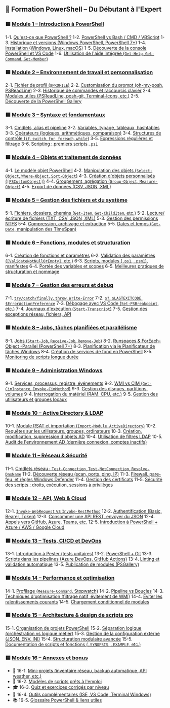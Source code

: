 ## 🧠 Formation PowerShell – Du Débutant à l'Expert

### 🟦 [Module 1 – Introduction à PowerShell](00-introduction/README.md)

1-1. [Qu'est-ce que PowerShell ?](00-introduction/01-quest-ce-que-powershell.md)
1-2. [PowerShell vs Bash / CMD / VBScript](00-introduction/02-comparaison-cmd-bash.md)
1-3. [Historique et versions (Windows PowerShell, PowerShell 7+)](00-introduction/03-historique-et-versions.md)
1-4. [Installation (Windows, Linux, macOS)](00-introduction/04-installation.md)
1-5. [Découverte de la console PowerShell et VS Code](00-introduction/05-interface-console-vscode.md)
1-6. [Utilisation de l'aide intégrée (`Get-Help`, `Get-Command`, `Get-Member`)](00-introduction/06-utilisation-aide-integrée.md)

### 🟦 [Module 2 – Environnement de travail et personnalisation](01-environnement/README.md)

2-1. [Fichier de profil (`$PROFILE`)](01-environnement/01-profil.md)
2-2. [Customisation du prompt (oh-my-posh, PSReadLine)](01-environnement/02-customisation-prompt.md)
2-3. [Historique de commandes et raccourcis clavier](01-environnement/03-historique-et-raccourcis.md)
2-4. [Modules utiles (PSReadLine, posh-git, Terminal-Icons, etc.)](01-environnement/04-modules-utiles.md)
2-5. [Découverte de la PowerShell Gallery](01-environnement/05-powershell-gallery.md)

### 🟦 [Module 3 – Syntaxe et fondamentaux](02-syntaxe-fondamentaux/README.md)

3-1. [Cmdlets, alias et pipeline](02-syntaxe-fondamentaux/01-cmdlets-alias-pipeline.md)
3-2. [Variables, typage, tableaux, hashtables](02-syntaxe-fondamentaux/02-variables-et-collections.md)
3-3. [Opérateurs (logiques, arithmétiques, comparaison)](02-syntaxe-fondamentaux/03-operateurs.md)
3-4. [Structures de contrôle (`if`, `switch`, `for`, `foreach`, `while`)](02-syntaxe-fondamentaux/04-structures-controle.md)
3-5. [Expressions régulières et filtrage](02-syntaxe-fondamentaux/05-regex-filtrage.md)
3-6. [Scripting : premiers scripts `.ps1`](02-syntaxe-fondamentaux/06-premiers-scripts.md)

### 🟦 [Module 4 – Objets et traitement de données](03-objets-donnees/README.md)

4-1. [Le modèle objet PowerShell](03-objets-donnees/01-modele-objet.md)
4-2. [Manipulation des objets (`Select-Object`, `Where-Object`, `Sort-Object`)](03-objets-donnees/02-manipulation-objets.md)
4-3. [Création d'objets personnalisés (`[PSCustomObject]`)](03-objets-donnees/03-objets-custom.md)
4-4. [Groupement, agrégation (`Group-Object`, `Measure-Object`)](03-objets-donnees/04-groupement-aggregation.md)
4-5. [Export de données (CSV, JSON, XML)](03-objets-donnees/05-export-donnees.md)

### 🟦 [Module 5 – Gestion des fichiers et du système](04-systeme-fichiers/README.md)

5-1. [Fichiers, dossiers, chemins (`Get-Item`, `Get-ChildItem`, etc.)](04-systeme-fichiers/01-fichiers-dossiers.md)
5-2. [Lecture/écriture de fichiers (TXT, CSV, JSON, XML)](04-systeme-fichiers/02-lecture-ecriture.md)
5-3. [Gestion des permissions NTFS](04-systeme-fichiers/03-droits-ntfs.md)
5-4. [Compression, archivage et extraction](04-systeme-fichiers/04-compression-archivage.md)
5-5. [Dates et temps (`Get-Date`, manipulation des TimeSpan)](04-systeme-fichiers/05-gestion-dates.md)

### 🟦 [Module 6 – Fonctions, modules et structuration](05-fonctions-modules/README.md)

6-1. [Création de fonctions et paramètres](05-fonctions-modules/01-fonctions-et-parametres.md)
6-2. [Validation des paramètres (`[ValidateNotNullOrEmpty]`, etc.)](05-fonctions-modules/02-validation.md)
6-3. [Scripts, modules (`.ps1`, `.psm1`), manifestes](05-fonctions-modules/03-modules-et-manifestes.md)
6-4. [Portée des variables et scopes](05-fonctions-modules/04-portee.md)
6-5. [Meilleures pratiques de structuration et nommage](05-fonctions-modules/05-bonnes-pratiques.md)

### 🟦 [Module 7 – Gestion des erreurs et debug](06-erreurs-debug/README.md)

7-1. [`try/catch/finally`, `throw`, `Write-Error`](06-erreurs-debug/01-gestion-erreurs.md)
7-2. [`$?`, `$LASTEXITCODE`, `$ErrorActionPreference`](06-erreurs-debug/02-variables-erreurs.md)
7-3. [Débogage avec VS Code (`Set-PSBreakpoint`, etc.)](06-erreurs-debug/03-debug-vscode.md)
7-4. [Journaux d'exécution (`Start-Transcript`)](06-erreurs-debug/04-logs-transcripts.md)
7-5. [Gestion des exceptions réseau, fichiers, API](06-erreurs-debug/05-erreurs-api-reseau.md)

### 🟦 [Module 8 – Jobs, tâches planifiées et parallélisme](07-jobs-taches/README.md)

8-1. [Jobs (`Start-Job`, `Receive-Job`, `Remove-Job`)](07-jobs-taches/01-jobs.md)
8-2. [Runspaces & ForEach-Object -Parallel (PowerShell 7+)](07-jobs-taches/02-runspaces-parallel.md)
8-3. [Planification via le Planificateur de tâches Windows](07-jobs-taches/03-planification.md)
8-4. [Création de services de fond en PowerShell](07-jobs-taches/04-services-fond.md)
8-5. [Monitoring de scripts longue durée](07-jobs-taches/05-monitoring.md)

### 🟦 [Module 9 – Administration Windows](08-administration-windows/README.md)

9-1. [Services, processus, registre, événements](08-administration-windows/01-processus-services.md)
9-2. [WMI vs CIM (`Get-CimInstance`, `Invoke-CimMethod`)](08-administration-windows/02-wmi-vs-cim.md)
9-3. [Gestion des disques, partitions, volumes](08-administration-windows/03-disques-volumes.md)
9-4. [Interrogation du matériel (RAM, CPU, etc.)](08-administration-windows/04-hardware-info.md)
9-5. [Gestion des utilisateurs et groupes locaux](08-administration-windows/05-utilisateurs-locaux.md)

### 🟦 [Module 10 – Active Directory & LDAP](09-active-directory/README.md)

10-1. [Module RSAT et importation (`Import-Module ActiveDirectory`)](09-active-directory/01-rsat.md)
10-2. [Requêtes sur les utilisateurs, groupes, ordinateurs](09-active-directory/02-requetes-objets.md)
10-3. [Création, modification, suppression d'objets AD](09-active-directory/03-gestion-utilisateurs-groupes.md)
10-4. [Utilisation de filtres LDAP](09-active-directory/04-filtres-ldap.md)
10-5. [Audit de l'environnement AD (dernière connexion, comptes inactifs)](09-active-directory/05-audit-ad.md)

### 🟦 [Module 11 – Réseau & Sécurité](10-reseau-securite/README.md)

11-1. [Cmdlets réseau : `Test-Connection`, `Test-NetConnection`, `Resolve-DnsName`](10-reseau-securite/01-cmdlets-reseau.md)
11-2. [Découverte réseau (scan, ports, ping, IP)](10-reseau-securite/02-decouverte-reseau.md)
11-3. [Firewall, pare-feu, et règles Windows Defender](10-reseau-securite/03-firewall-defender.md)
11-4. [Gestion des certificats](10-reseau-securite/04-certificats.md)
11-5. [Sécurité des scripts : droits, exécution, sessions à privilèges](10-reseau-securite/05-securite-scripts.md)

### 🟦 [Module 12 – API, Web & Cloud](11-api-cloud/README.md)

12-1. [`Invoke-WebRequest` vs `Invoke-RestMethod`](11-api-cloud/01-webrequest-restmethod.md)
12-2. [Authentification (Basic, Bearer, Token)](11-api-cloud/02-authentification.md)
12-3. [Consommer une API REST, envoyer du JSON](11-api-cloud/03-consommer-api.md)
12-4. [Appels vers GitHub, Azure, Teams, etc.](11-api-cloud/04-api-externes.md)
12-5. [Introduction à PowerShell + Azure / AWS / Google Cloud](11-api-cloud/05-cloud-intro.md)

### 🟦 [Module 13 – Tests, CI/CD et DevOps](12-ci-cd-tests/README.md)

13-1. [Introduction à Pester (tests unitaires)](12-ci-cd-tests/01-pester-tests.md)
13-2. [PowerShell + Git](12-ci-cd-tests/02-git-integration.md)
13-3. [Scripts dans les pipelines (Azure DevOps, GitHub Actions)](12-ci-cd-tests/03-azure-devops.md)
13-4. [Linting et validation automatique](12-ci-cd-tests/04-linting.md)
13-5. [Publication de modules (PSGallery)](12-ci-cd-tests/05-publishing-modules.md)

### 🟦 [Module 14 – Performance et optimisation](13-optimisation/README.md)

14-1. [Profilage (`Measure-Command`, Stopwatch)](13-optimisation/01-profilage.md)
14-2. [Pipeline vs Boucles](13-optimisation/02-pipeline-vs-boucles.md)
14-3. [Techniques d'optimisation (filtrage natif, évitement de WMI)](13-optimisation/03-techniques.md)
14-4. [Éviter les ralentissements courants](13-optimisation/04-ralentissements.md)
14-5. [Chargement conditionnel de modules](13-optimisation/05-chargement-conditionnel.md)

### 🟦 [Module 15 – Architecture & design de scripts pro](14-architecture/README.md)

15-1. [Organisation de projets PowerShell](14-architecture/01-structure-projet.md)
15-2. [Séparation logique (orchestration vs logique métier)](14-architecture/02-orchestration.md)
15-3. [Gestion de la configuration externe (JSON, ENV, INI)](14-architecture/03-configuration-externe.md)
15-4. [Structuration modulaire avancée](14-architecture/04-structure-modulaire.md)
15-5. [Documentation de scripts et fonctions (`.SYNOPSIS`, `.EXAMPLE`, etc.)](14-architecture/05-documentation-scripts.md)

### 🟨 [Module 16 – Annexes et bonus](annexes/README.md)

- 📁 16-1. [Mini-projets (inventaire réseau, backup automatique, API weather, etc.)](annexes/16-1-mini-projets.md)
- 📄 16-2. [Modèles de scripts prêts à l'emploi](annexes/16-2-modeles-scripts.md)
- 🎓 16-3. [Quiz et exercices corrigés par niveau](annexes/16-3-quiz-exercices.md)
- 🧰 16-4. [Outils complémentaires (ISE, VS Code, Terminal Windows)](annexes/16-4-outils-complementaires.md)
- 📚 16-5. [Glossaire PowerShell & liens utiles](annexes/16-5-glossaire-powershell.md)
